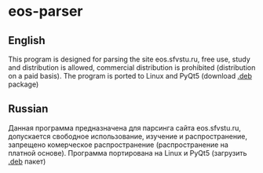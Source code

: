 # eos-parser
## English
This program is designed for parsing the site eos.sfvstu.ru, free use, study and distribution is allowed, commercial distribution is prohibited (distribution on a paid basis). The program is ported to Linux and PyQt5 (download [.deb](https://disk.yandex.ru/d/u74iqWbiQfvYyQ) package)
## Russian
Данная программа предназначена для парсинга сайта eos.sfvstu.ru, допускается свободное использование, изучение и распространение, запрещено комерческое распространение (распространение на платной основе). Программа портирована на Linux и PyQt5 (загрузить [.deb](https://disk.yandex.ru/d/u74iqWbiQfvYyQ) пакет)
